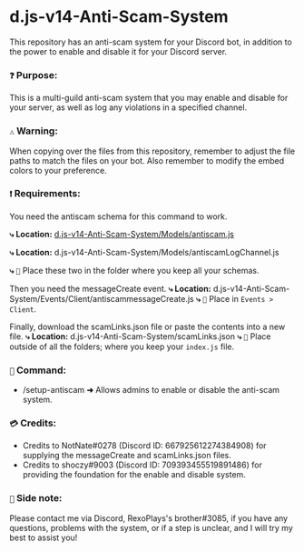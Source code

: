 # d.js-v14-Anti-Scam-System
This repository has an anti-scam system for your Discord bot, in addition to the power to enable and disable it for your Discord server.

### `❓` **Purpose:**
This is a multi-guild anti-scam system that you may enable and disable for your server, as well as log any violations in a specified channel.

### `⚠️` **Warning:**
When copying over the files from this repository, remember to adjust the file paths to match the files on your bot. Also remember to modify the embed colors to your preference.

### `❗` **Requirements:**
You need the antiscam schema for this command to work.

**⤷ Location:** [d.js-v14-Anti-Scam-System/Models/antiscam.js](https://github.com/sharpenhead/d.js-v14-Anti-Scam-System/blob/main/Models/antiscam.js)

**⤷ Location:** d.js-v14-Anti-Scam-System/Models/antiscamLogChannel.js

**⤷** `📁` Place these two in the folder where you keep all your schemas.

Then you need the messageCreate event.
**⤷ Location:** d.js-v14-Anti-Scam-System/Events/Client/antiscammessageCreate.js
**⤷** `📁` Place in `Events > Client`.

Finally, download the scamLinks.json file or paste the contents into a new file.
**⤷ Location:** d.js-v14-Anti-Scam-System/scamLinks.json
**⤷** `📁` Place outside of all the folders; where you keep your `index.js` file.

### `🔧` **Command:**
- /setup-antiscam **➜** Allows admins to enable or disable the anti-scam system.

### `💳` **Credits:**
- Credits to NotNate#0278 (Discord ID: 667925612274384908) for supplying the messageCreate and scamLinks.json files.
- Credits to shoczy#9003 (Discord ID: 709393455519891486) for providing the foundation for the enable and disable system.

### `📝` **Side note:**
Please contact me via Discord, RexoPlays's brother#3085, if you have any questions, problems with the system, or if a step is unclear, and I will try my best to assist you!
